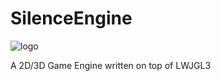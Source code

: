 SilenceEngine
=============

![logo](http://goharsha.com/images/silenceengine.png)

A 2D/3D Game Engine written on top of LWJGL3
